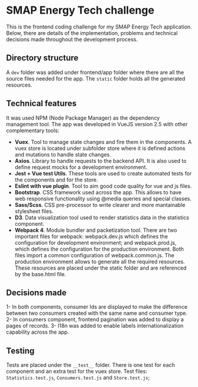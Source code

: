 # SMAP Energy Tech challenge 

This is the frontend coding challenge for my SMAP Energy Tech application. Below, there are details of the implementation, problems and technical decisions made throughout the development process.

## Directory structure

A `dev` folder was added under frontend/app folder where there are all the source files needed for the app. The `static` folder holds all the generated resources.

## Technical features

It was used NPM (Node Package Manager) as the dependency management tool. The app was developed in VueJS version 2.5 with other complementary tools:

* **Vuex**. Tool to manage state changes and fire them in the components. A vuex store is located under subfolder store where it is defined actions and mutations to handle state changes.
* **Axios**. Library to handle requests to the backend API. It is also used to define request mocks for a development environment.
* **Jest + Vue test Utils**. These tools are used to create automated tests for the components and for the store.
* **Eslint with vue plugin**. Tool to aim good code quality for vue and js files.
* **Bootstrap**. CSS framework used across the app. This allows to have web responsive functionality using @media queries and special classes.
* **Sass/Scss**. CSS pre-processor to write clearer and more mantainable stylesheet files. 
* **D3**. Data visualization tool used to render statistics data in the statistics component.
* **Webpack 4**. Module bundler and packetization tool. There are two important files for webpack: webpack.dev.js which defines the configuration for development environment; and webpack.prod.js, which defines the configuration for the production environment. Both files import a common configuration of webpack.common.js. The production environment allows to generate all the required resources. These resources are placed under the static folder and are referenced by the base.html file.

## Decisions made

1-	In both components, consumer Ids are displayed to make the difference between two consumers created with the same name and consumer type.  
2-	In consumers component, frontend pagination was added to display a pages of records.
3-	I18n was added to enable labels internationalization capability across the app.

## Testing

Tests are placed under the `__test__` folder. There is one test for each component and an extra test for the vuex store. Test files: `Statistics.test.js`, `Consumers.test.js` and `Store.test.js`;


